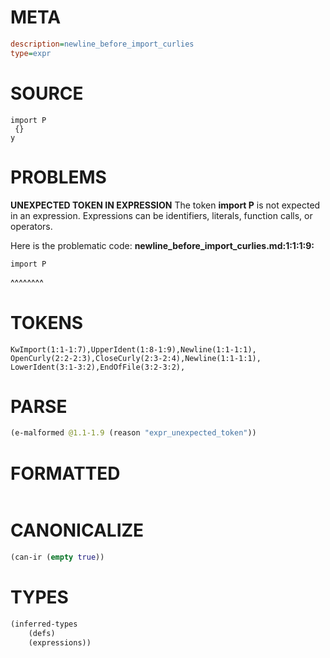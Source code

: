 # META
~~~ini
description=newline_before_import_curlies
type=expr
~~~
# SOURCE
~~~roc
import P
 {}
y
~~~
# PROBLEMS
**UNEXPECTED TOKEN IN EXPRESSION**
The token **import P** is not expected in an expression.
Expressions can be identifiers, literals, function calls, or operators.

Here is the problematic code:
**newline_before_import_curlies.md:1:1:1:9:**
```roc
import P
```
^^^^^^^^


# TOKENS
~~~zig
KwImport(1:1-1:7),UpperIdent(1:8-1:9),Newline(1:1-1:1),
OpenCurly(2:2-2:3),CloseCurly(2:3-2:4),Newline(1:1-1:1),
LowerIdent(3:1-3:2),EndOfFile(3:2-3:2),
~~~
# PARSE
~~~clojure
(e-malformed @1.1-1.9 (reason "expr_unexpected_token"))
~~~
# FORMATTED
~~~roc

~~~
# CANONICALIZE
~~~clojure
(can-ir (empty true))
~~~
# TYPES
~~~clojure
(inferred-types
	(defs)
	(expressions))
~~~
